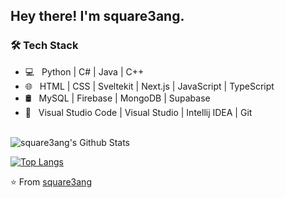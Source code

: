 <h2> Hey there! I'm square3ang.

<h3>🛠 Tech Stack</h3>

- 💻 &nbsp; Python | C# | Java | C++  
- 🌐 &nbsp; HTML | CSS | Sveltekit | Next.js | JavaScript | TypeScript
- 🛢 &nbsp; MySQL | Firebase | MongoDB | Supabase
- 🔧 &nbsp; Visual Studio Code | Visual Studio | Intellij IDEA | Git

<br>

<img align="center" src="https://github-readme-stats.vercel.app/api?username=square3ang&include_all_commits=true&count_private=true&show_icons=true&line_height=20&title_color=7A7ADB&icon_color=2234AE&text_color=D3D3D3&bg_color=0,000000,130F40" alt="square3ang's Github Stats">

</br>

[![Top Langs](https://github-readme-stats.vercel.app/api/top-langs/?username=square3ang&layout=compact&text_color=daf7dc&bg_color=151515)](https://github.com/square3ang/github-readme-stats)

⭐️ From [square3ang](https://github.com/square3ang)
